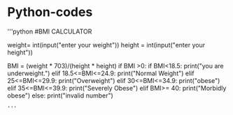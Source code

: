 # Python-codes
'''python
#BMI CALCULATOR

weight= int(input("enter your weight"))
height = int(input("enter your height"))

BMI = (weight * 703)/(height * height)
if BMI >0:
    if BMI<18.5:
        print("you are underweight.")
    elif 18.5<=BMI<=24.9:
        print("Normal Weight")
    elif 25<=BMI<=29.9:
        print("Overweight")
    elif 30<=BMI<=34.9:
        print("obese")
    elif 35<=BMI<=39.9:
        print("Severely Obese")
    elif BMI>= 40:
        print("Morbidly obese")
    else:
        print("invalid number")

    '''
